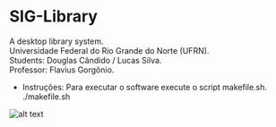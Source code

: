 # SIG-Library
A desktop library system. <br />
Universidade Federal do Rio Grande do Norte (UFRN). <br />
Students: Douglas Cândido / Lucas Silva. <br />
Professor: Flavius Gorgônio. <br />

* Instruções: 
Para executar o software execute o script makefile.sh. <br />
./makefile.sh <br />

![alt text](https://images.unsplash.com/photo-1524995997946-a1c2e315a42f?ixlib=rb-1.2.1&ixid=eyJhcHBfaWQiOjEyMDd9&w=1000&q=80)
